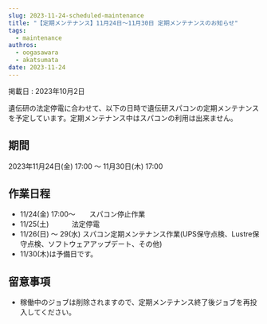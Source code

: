```yaml
---
slug: 2023-11-24-scheduled-maintenance
title: "【定期メンテナンス】11月24日～11月30日 定期メンテナンスのお知らせ"
tags:
  - maintenance
authros:
  - oogasawara
  - akatsumata
date: 2023-11-24
---
```


掲載日 : 2023年10月2日


遺伝研の法定停電に合わせて、以下の日時で遺伝研スパコンの定期メンテナンスを予定しています。定期メンテナンス中はスパコンの利用は出来ません。


## 期間

2023年11月24日(金) 17:00 ～ 11月30日(木) 17:00

## 作業日程

- 11/24(金) 17:00～　　スパコン停止作業
- 11/25(土)      　　　法定停電
- 11/26(日) ～ 29(水)   スパコン定期メンテナンス作業(UPS保守点検、Lustre保守点検、ソフトウェアアップデート、その他)
- 11/30(木)は予備日です。


## 留意事項
- 稼働中のジョブは削除されますので、定期メンテナンス終了後ジョブを再投入してください。
